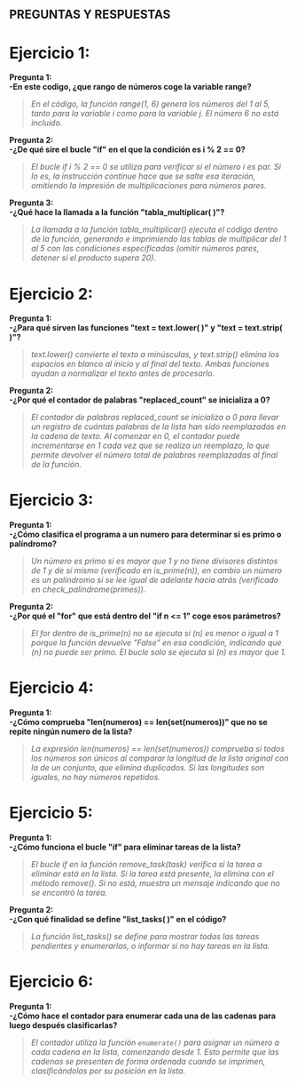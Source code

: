 ## PREGUNTAS Y RESPUESTAS

# Ejercicio 1:<br>

**Pregunta 1:** <br>
  **-En este codigo, ¿que rango de números coge la variable range?<br>**
  > *En el código, la función range(1, 6) genera los números del 1 al 5, tanto para la   variable i como para la variable j. El número 6 no está incluido.*<br>

  **Pregunta 2: <br>
  -¿De qué sire el bucle "if" en el que la condición es i % 2 == 0?<br>**
  > *El bucle if i % 2 == 0 se utiliza para verificar si el número i es par. Si lo es, la instrucción continue hace que se salte esa iteración, omitiendo la impresión de multiplicaciones para números pares.*<br>

  **Pregunta 3: <br>
  -¿Qué hace la llamada a la función "tabla_multiplicar( )"? <br>**
  >*La llamada a la función tabla_multiplicar() ejecuta el código dentro de la función, generando e imprimiendo las tablas de multiplicar del 1 al 5 con las condiciones especificadas (omitir números pares, detener si el producto supera 20).*<br>

 # Ejercicio 2:<br>
**Pregunta 1: <br>
-¿Para qué sirven las funciones "text = text.lower( )" y "text = text.strip( )"?<br>**
> *text.lower() convierte el texto a minúsculas, y text.strip() elimina los espacios en blanco al inicio y al final del texto. Ambas funciones ayudan a normalizar el texto antes de procesarlo.*<br>

**Pregunta 2: <br>
-¿Por qué el contador de palabras "replaced_count" se inicializa a 0?** <br>
> *El contador de palabras replaced_count se inicializa a 0 para llevar un registro de cuántas palabras de la lista han sido reemplazadas en la cadena de texto. Al comenzar en 0, el contador puede incrementarse en 1 cada vez que se realiza un reemplazo, lo que permite devolver el número total de palabras reemplazadas al final de la función.*<br>

 # Ejercicio 3:<br>
**Pregunta 1: <br>
-¿Cómo clasifica el programa a un numero para determinar si es primo o palíndromo? <br>**
> *Un número es primo si es mayor que 1 y no tiene divisores distintos de 1 y de sí mismo (verificado en is_prime(n)), en cambio un número es un palíndromo si se lee igual de adelante hacia atrás (verificado en check_palindrome(primes)).*<br>

**Pregunta 2: <br>
-¿Por qué el "for" que está dentro del "if n <= 1" coge esos parámetros?<br>**
> *El for dentro de is_prime(n) no se ejecuta si \(n\) es menor o igual a 1 porque la función devuelve "False" en esa condición, indicando que \(n\) no puede ser primo. El bucle solo se ejecuta si \(n\) es mayor que 1.*<br>

 # Ejercicio 4:<br>
**Pregunta 1: <br>
-¿Cómo comprueba "len(numeros) == len(set(numeros))" que no se repite ningún numero de la lista?<br>**
> *La expresión len(numeros) == len(set(numeros)) comprueba si todos los números son únicos al comparar la longitud de la lista original con la de un conjunto, que elimina duplicados. Si las longitudes son iguales, no hay números repetidos.*<br>

 # Ejercicio 5:<br>
**Pregunta 1: <br>
-¿Cómo funciona el bucle "if" para eliminar tareas de la lista?<br>**
> *El bucle if en la función remove_task(task) verifica si la tarea a eliminar está en la lista. Si la tarea está presente, la elimina con el método remove(). Si no está, muestra un mensaje indicando que no se encontró la tarea.*<br>

**Pregunta 2: <br>
-¿Con qué finalidad se define "list_tasks( )" en el código?<br>**
> *La función list_tasks() se define para mostrar todas las tareas pendientes y enumerarlas, o informar si no hay tareas en la lista.*<br>

 # Ejercicio 6:<br>
**Pregunta 1: <br>
-¿Cómo hace el contador para enumerar cada una de las cadenas para luego después clasificarlas?<br>**
> *El contador utiliza la función `enumerate()` para asignar un número a cada cadena en la lista, comenzando desde 1. Esto permite que las cadenas se presenten de forma ordenada cuando se imprimen, clasificándolas por su posición en la lista.*<br>

